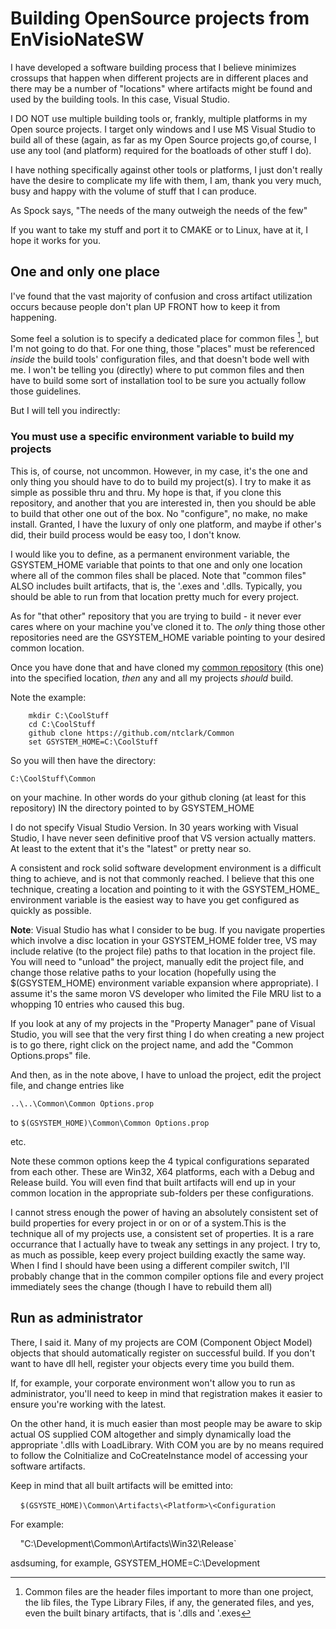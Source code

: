 # Building OpenSource projects from EnVisioNateSW

I have developed a software building process that I believe minimizes crossups that happen
when different projects are in different places and there may be a number of "locations" 
where artifacts might be found and used by the building tools. In this case, Visual Studio.

I DO NOT use multiple building tools or, frankly, multiple platforms in my Open source projects.
I target only windows and I use MS Visual Studio to build all of these (again, as far as my Open 
Source projects go,of course, I use any tool (and platform) required for the boatloads of other stuff I do).

I have nothing specifically against other tools or platforms, I just don't really have the desire
to complicate my life with them, I am, thank you very much, busy and happy with the volume of stuff
that I can produce.

As Spock says, "The needs of the many outweigh the needs of the few"

If you want to take my stuff and port it to CMAKE or to Linux, have at it, I hope it works for you.

## One and only one place

I've found that the vast majority of confusion and cross artifact utilization occurs because
people don't plan UP FRONT how to keep it from happening.

Some feel a solution is to specify a dedicated place for common files [^1], but I'm not going to 
do that. For one thing, those "places" must be referenced *inside* the build tools' configuration
files, and that doesn't bode well with me. I won't be telling you (directly) where to put common 
files and then have to build some sort of installation tool to be sure you actually follow 
those guidelines.

But I will tell you indirectly:

### You must use a specific environment variable to build my projects

This is, of course, not uncommon. However, in my case, it's the one and only thing you should have to do to build
my project(s). I try to make it as simple as possible thru and thru. My hope is that, if you clone this repository, and another that
you are interested in, then you should be able to build that other one out of the box. No "configure", no make, no make install. Granted, I have the 
luxury of only one platform, and maybe if other's did, their build process would be easy too, I don't know.

I would like you to define, as a permanent environment variable, the GSYSTEM_HOME variable that points to that one
and only one location where all of the common files shall be placed. Note that "common files" ALSO includes
built artifacts, that is, the '.exes and '.dlls. Typically, you should be able to run from that location pretty 
much for every project.

As for "that other" repository that you are trying to build - it never ever cares where on your machine you've cloned it 
to. The *only* thing those other repositories need are the GSYSTEM_HOME variable pointing to your desired common location.

Once you have done that and have cloned my [common repository](https://github.com/ntclark/common) (this one) into the specified location, 
*then* any and all my projects *should* build.

Note the example:
```
    mkdir C:\CoolStuff
    cd C:\CoolStuff
    github clone https://github.com/ntclark/Common
    set GSYSTEM_HOME=C:\CoolStuff
```

So you will then have the directory:

`C:\CoolStuff\Common`

on your machine. In other words do your github cloning (at least for this repository) IN the directory pointed to by GSYSTEM_HOME

I do not specify Visual Studio Version. In 30 years working with Visual Studio, I have never seen definitive proof that VS version
actually matters. At least to the extent that it's the "latest" or pretty near so. 

A consistent and rock solid software development environment is a difficult thing to achieve, and is not that commonly 
reached. I believe that this one technique, creating a location and pointing to it with the GSYSTEM_HOME_ environment variable
is the easiest way to have you get configured as quickly as possible.

**Note**: Visual Studio has what I consider to be  bug. If you navigate properties which involve a disc location in your 
GSYSTEM_HOME folder tree, VS may include relative (to the project file) paths to that location in the project file. 
You will need to "unload" the project, manually edit the project file, and change those relative paths to your location 
(hopefully using the $(GSYSTEM_HOME) environment variable expansion where appropriate). 
I assume it's the same moron VS developer who limited the File MRU list to a whopping 10 entries who caused this bug.

If you look at any of my projects in the "Property Manager" pane of Visual Studio, you will see that the very first thing I do
when creating a new project is to go there, right click on the project name, and add the "Common Options.props" file.

And then, as in the note above, I have to unload the project, edit the project file, and change entries like

`..\..\Common\Common Options.prop`

to 
`$(GSYSTEM_HOME)\Common\Common Options.prop`

etc.

Note these common options keep the 4 typical configurations separated from each other. These are Win32, X64 platforms, each with a
Debug and Release build. You will even find that built artifacts will end up in your common location in the appropriate 
sub-folders per these configurations.

I cannot stress enough the power of having an absolutely consistent set of build properties for every project in or on or of
a system.This is the technique all of my projects use, a consistent set of properties. It is a rare occurrance that I actually
have to tweak any settings in any project. I try to, as much as possible, keep every project building exactly the same way.
When I find I should have been using a different compiler switch, I'll probably change that in the common compiler options 
file and every project immediately sees the change (though I have to rebuild them all)

## Run as administrator

There, I said it. Many of my projects are COM (Component Object Model) objects that should automatically register on 
successful build. If you don't want to have dll hell, register your objects every time you build them.

If, for example, your corporate environment won't allow you to run as administrator, you'll need to keep in mind that registration 
makes it easier to ensure you're working with the latest.

On the other hand, it is much easier than most people may be aware to skip actual OS supplied COM altogether and simply dynamically
load the appropriate '.dlls with LoadLibrary. With COM you are by no means required to follow the CoInitialize and CoCreateInstance
model of accessing your software artifacts.

Keep in mind that all built artifacts will be emitted into:

&nbsp;&nbsp;&nbsp;&nbsp;`$(GSYSTE_HOME)\Common\Artifacts\<Platform>\<Configuration`

For example:

&nbsp;&nbsp;&nbsp;&nbsp;"C:\Development\Common\Artifacts\Win32\Release`

asdsuming, for example, GSYSTEM_HOME=C:\Development

[^1]: Common files are the header files important to more than one project, the lib files, the Type Library Files, if any, 
the generated files, and yes, even the built binary artifacts, that is '.dlls and '.exes


